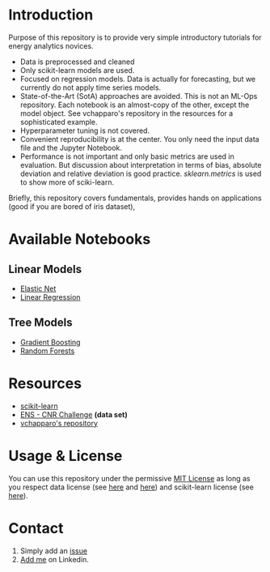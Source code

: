# Introduction

Purpose of this repository is to provide very simple introductory tutorials for energy analytics novices. 

+ Data is preprocessed and cleaned
+ Only scikit-learn models are used.
+ Focused on regression models. Data is actually for forecasting, but we currently do not apply time series models.
+ State-of-the-Art (SotA) approaches are avoided. This is not an ML-Ops repository. Each notebook is an almost-copy of the other, except the model object. See vchapparo's repository in the resources for a sophisticated example.
+ Hyperparameter tuning is not covered.
+ Convenient reproducibility is at the center. You only need the input data file and the Jupyter Notebook.
+ Performance is not important and only basic metrics are used in evaluation. But discussion about interpretation in terms of bias, absolute deviation and relative deviation is good practice. *sklearn.metrics* is used to show more of sciki-learn.

Briefly, this repository covers fundamentals, provides hands on applications (good if you are bored of iris dataset), 

# Available Notebooks

## Linear Models
+ [Elastic Net](https://github.com/berkorbay/wind-tutorial/blob/main/sklearn_ElasticNet.ipynb)
+ [Linear Regression](https://github.com/berkorbay/wind-tutorial/blob/main/sklearn_linearRegression.ipynb)

## Tree Models
+ [Gradient Boosting](https://github.com/berkorbay/wind-tutorial/blob/main/sklearn_GradientBoostingRegressor.ipynb)
+ [Random Forests](https://github.com/berkorbay/wind-tutorial/blob/main/sklearn_randomForest.ipynb)

# Resources

+ [scikit-learn](https://scikit-learn.org)
+ [ENS - CNR Challenge](https://challengedata.ens.fr/challenges/34) **(data set)**
+ [vchapparo's repository](https://github.com/vchaparro/wind-power-forecasting)

# Usage & License

You can use this repository under the permissive [MIT License](https://github.com/berkorbay/wind-tutorial/blob/main/LICENSE) as long as you respect data license (see [here](https://challengedata.ens.fr/terms_of_use) and [here](https://www.etalab.gouv.fr/licence-ouverte-open-licence)) and scikit-learn license (see [here](https://github.com/scikit-learn/scikit-learn/blob/main/COPYING)).

# Contact

1. Simply add an [issue](https://github.com/berkorbay/wind-tutorial/issues?q=is%3Aissue+is%3Aopen+sort%3Aupdated-desc)
2. [Add me](https://www.linkedin.com/in/berkorbay/) on Linkedin.

